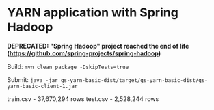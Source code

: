# YARN application with Spring Hadoop

**DEPRECATED: "Spring Hadoop" project reached the end of life (https://github.com/spring-projects/spring-hadoop)**

Build: `mvn clean package -DskipTests=true`

Submit: `java -jar gs-yarn-basic-dist/target/gs-yarn-basic-dist/gs-yarn-basic-client-1.jar` 

train.csv - 37,670,294 rows
test.csv - 2,528,244 rows